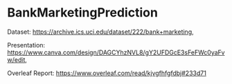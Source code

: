 # BankMarketingPrediction

Dataset: https://archive.ics.uci.edu/dataset/222/bank+marketing,


Presentation: https://www.canva.com/design/DAGCYhzNVL8/gY2UFDGcE3sFeFWc0yaFvw/edit,


Overleaf Report: https://www.overleaf.com/read/kjvgfhfgfdbj#233d71
